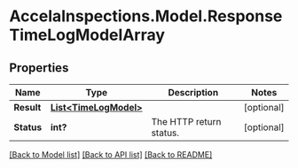 # AccelaInspections.Model.ResponseTimeLogModelArray
## Properties

Name | Type | Description | Notes
------------ | ------------- | ------------- | -------------
**Result** | [**List&lt;TimeLogModel&gt;**](TimeLogModel.md) |  | [optional] 
**Status** | **int?** | The HTTP return status. | [optional] 

[[Back to Model list]](../README.md#documentation-for-models) [[Back to API list]](../README.md#documentation-for-api-endpoints) [[Back to README]](../README.md)

